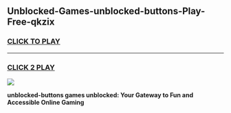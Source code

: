 
## Unblocked-Games-unblocked-buttons-Play-Free-qkzix
<h3>
<a href="https://premium76.site?title=unblocked-buttons&ref=21A">CLICK TO PLAY</a></h3>
<hr>

<h3>
<a href="https://premium76.site?title=unblocked-buttons&ref=21A">CLICK 2 PLAY</a>
  
</h3>

<a href="https://premium76.site?title=unblocked-buttons&ref=21A"><img src="https://clearcache.store/games.png"></a>


**unblocked-buttons games unblocked: Your Gateway to Fun and Accessible Online Gaming**
